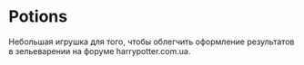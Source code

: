 # Potions
Небольшая игрушка для того, чтобы облегчить оформление результатов в зельеварении на форуме harrypotter.com.ua.
